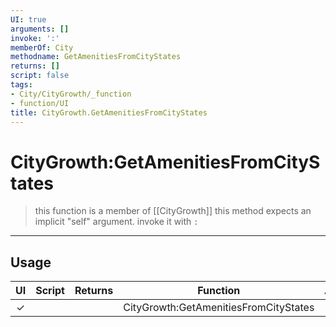 ```yaml
---
UI: true
arguments: []
invoke: ':'
memberOf: City
methodname: GetAmenitiesFromCityStates
returns: []
script: false
tags:
- City/CityGrowth/_function
- function/UI
title: CityGrowth.GetAmenitiesFromCityStates
---
```

# CityGrowth:GetAmenitiesFromCityStates
> this function is a member of [[CityGrowth]]
> this method expects an implicit "self" argument. invoke it with `:`
-----
## Usage
|  UI | Script | Returns | Function | Arguments |
|:---:|:------:|-------:|:--------:|:---------|
|✓| ||CityGrowth:GetAmenitiesFromCityStates||
